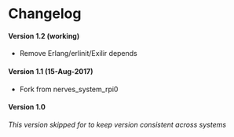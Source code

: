 # Changelog

#### Version 1.2 (working)
- Remove Erlang/erlinit/Exilir depends

#### Version 1.1 (15-Aug-2017)
- Fork from nerves_system_rpi0

#### Version 1.0
*This version skipped for to keep version consistent across systems*